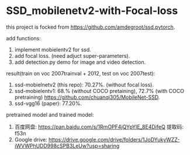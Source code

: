 # SSD_mobilenetv2-with-Focal-loss

 this project is focked from https://github.com/amdegroot/ssd.pytorch.

add functions:
1. implement mobielentv2 for ssd.
2. add focal loss. (need adjuct super-parameters).
3. add detection.py demo for image and video detection.


result(train on voc 2007trainval + 2012, test on voc 2007test):
1. ssd-mobielnetv2 (this repo): 70.27%. (without focal loss).
2. ssd-mobielentv1: 68.% (without COCO pretaining), 72.7% (with COCO pretraining)   https://github.com/chuanqi305/MobileNet-SSD.
3. ssd-vgg16 (paper): 77.20%. 

pretrained model and trained model: 
1. 百度网盘: https://pan.baidu.com/s/1RmOPF4jQYpYlE_8E4DifeQ 提取码: f53n 
2. Google drive: https://drive.google.com/drive/folders/1JoDYukyWZZ-iWVWPhUDD998cSPB3LeUw?usp=sharing
